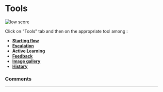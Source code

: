 # Tools

<div class="image_center">
  <img :src="$withBase('/assets/img/en/tools/tools1.png')" alt="low score">
</div>


Click on "Tools" tab and then on the appropriate tool among :

-   [**Starting flow**](/en/chatbot/tools/starting_flow.html)
-   [**Escalation**](/en/chatbot/tools/escalation.html)
-   [**Active Learning**](/en/chatbot/tools/active_learning.html)
-   [**Feedback**](/en/chatbot/tools/feedback.html)
-   [**Image gallery**](/en/chatbot/tools/image_gallery.html)
-   [**History**](/en/chatbot/tools/history.html)


### Comments
---

<Commentaire />
